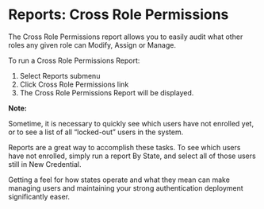 # Reports: Cross Role Permissions

The Cross Role Permissions report allows you to easily audit what other roles any given role can Modify, Assign or Manage.

To run a Cross Role Permissions Report:

1.	Select Reports submenu
2.	Click Cross Role Permissions link
3.	The Cross Role Permissions Report will be displayed.

**Note:**	

Sometime, it is necessary to quickly see which users have not enrolled yet, or to see a list of all “locked-out” users in the system. 

Reports are a great way to accomplish these tasks. To see which users have not enrolled, simply run a report By State, and select all of those users still in New Credential. 

Getting a feel for how states operate and what they mean can make managing users and maintaining your strong authentication deployment significantly easer.
